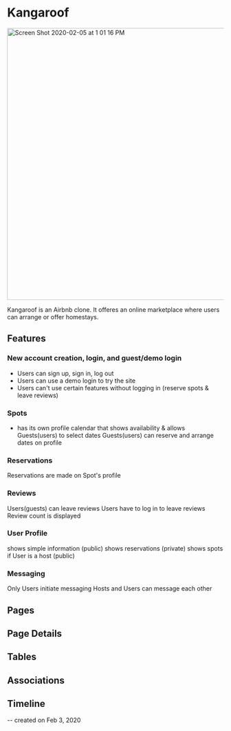 # Kangaroof

<img width="632" alt="Screen Shot 2020-02-05 at 1 01 16 PM" src="https://user-images.githubusercontent.com/56740477/73869678-c2a17e80-4818-11ea-9dbe-134b90d385ab.png">

Kangaroof is an Airbnb clone. It offeres an online marketplace where users can arrange or offer homestays.

## Features

### New account creation, login, and guest/demo login
* Users can sign up, sign in, log out
* Users can use a demo login to try the site
* Users can't use certain features without logging in (reserve spots & leave reviews)

### Spots
* has its own profile
calendar that shows availability & allows Guests(users) to select dates
Guests(users) can reserve and arrange dates on profile

### Reservations
Reservations are made on Spot's profile
### Reviews
Users(guests) can leave reviews
Users have to log in to leave reviews
Review count is displayed
### User Profile
shows simple information (public)
shows reservations (private)
shows spots if User is a host (public)
### Messaging
Only Users initiate messaging
Hosts and Users can message each other

## Pages

## Page Details

## Tables

## Associations

## Timeline

-- created on Feb 3, 2020


